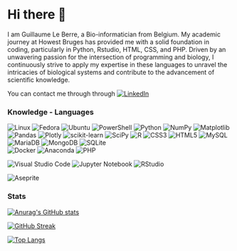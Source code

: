 # Hi there 👋
I am Guillaume Le Berre, a Bio-informatician from Belgium. My academic journey at Howest Bruges has provided me with a solid foundation in coding, particularly in Python, Rstudio, HTML, CSS, and PHP. Driven by an unwavering passion for the intersection of programming and biology, I continuously strive to apply my expertise in these languages to unravel the intricacies of biological systems and contribute to the advancement of scientific knowledge.

You can contact me through through [![LinkedIn](https://img.shields.io/badge/LinkedIn-%230077B5.svg?logo=linkedin&logoColor=white)](https://www.linkedin.com/in/guillaume-le-berre-1aa366207/)

### Knowledge - Languages
![Linux](https://img.shields.io/badge/Linux-FCC624?style=for-the-badge&logo=linux&logoColor=black)
![Fedora](https://img.shields.io/badge/Fedora-294172?style=for-the-badge&logo=fedora&logoColor=white)
![Ubuntu](https://img.shields.io/badge/Ubuntu-E95420?style=for-the-badge&logo=ubuntu&logoColor=white)
![PowerShell](https://img.shields.io/badge/PowerShell-%235391FE.svg?style=for-the-badge&logo=powershell&logoColor=white)
![Python](https://img.shields.io/badge/python-3670A0?style=for-the-badge&logo=python&logoColor=ffdd54) 
![NumPy](https://img.shields.io/badge/numpy-%23013243.svg?style=for-the-badge&logo=numpy&logoColor=white)
![Matplotlib](https://img.shields.io/badge/Matplotlib-%23ffffff.svg?style=for-the-badge&logo=Matplotlib&logoColor=black)
![Pandas](https://img.shields.io/badge/pandas-%23150458.svg?style=for-the-badge&logo=pandas&logoColor=white)
![Plotly](https://img.shields.io/badge/Plotly-%233F4F75.svg?style=for-the-badge&logo=plotly&logoColor=white) 
![scikit-learn](https://img.shields.io/badge/scikit--learn-%23F7931E.svg?style=for-the-badge&logo=scikit-learn&logoColor=white) 
![SciPy](https://img.shields.io/badge/SciPy-%230C55A5.svg?style=for-the-badge&logo=scipy&logoColor=%white) 
![R](https://img.shields.io/badge/r-%23276DC3.svg?style=for-the-badge&logo=r&logoColor=white) 
![CSS3](https://img.shields.io/badge/css3-%231572B6.svg?style=for-the-badge&logo=css3&logoColor=white) 
![HTML5](https://img.shields.io/badge/html5-%23E34F26.svg?style=for-the-badge&logo=html5&logoColor=white)
![MySQL](https://img.shields.io/badge/mysql-%2300f.svg?style=for-the-badge&logo=mysql&logoColor=white)
![MariaDB](https://img.shields.io/badge/MariaDB-003545?style=for-the-badge&logo=mariadb&logoColor=white) 
![MongoDB](https://img.shields.io/badge/MongoDB-%234ea94b.svg?style=for-the-badge&logo=mongodb&logoColor=white) 
![SQLite](https://img.shields.io/badge/sqlite-%2307405e.svg?style=for-the-badge&logo=sqlite&logoColor=white)  
![Docker](https://img.shields.io/badge/docker-%230db7ed.svg?style=for-the-badge&logo=docker&logoColor=white)
![Anaconda](https://img.shields.io/badge/Anaconda-44A833.svg?style=for-the-badge&logo=Anaconda&logoColor=white)
![PHP](https://img.shields.io/badge/php-%23777BB4.svg?style=for-the-badge&logo=php&logoColor=white) 

![Visual Studio Code](https://img.shields.io/badge/Visual%20Studio%20Code-0078d7.svg?style=for-the-badge&logo=visual-studio-code&logoColor=white)
![Jupyter Notebook](https://img.shields.io/badge/jupyter-%23FA0F00.svg?style=for-the-badge&logo=jupyter&logoColor=white)
![RStudio](https://img.shields.io/badge/RStudio-4285F4?style=for-the-badge&logo=rstudio&logoColor=white)

![Aseprite](https://img.shields.io/badge/Aseprite-FFFFFF?style=for-the-badge&logo=Aseprite&logoColor=#7D929E)

### Stats 
[![Anurag's GitHub stats](https://github-readme-stats.vercel.app/api?username=GuillaumeLeBerreBIT&show_icons=true&theme=dark&background=000000)](https://github.com/anuraghazra/github-readme-stats)

[![GitHub Streak](https://streak-stats.demolab.com/?user=GuillaumeLeBerreBIT&theme=dark)](https://git.io/streak-stats)

[![Top Langs](https://github-readme-stats.vercel.app/api/top-langs/?username=GuillaumeLeBerreBIT&langs_count=8&theme=dark&background=000000&layout=compact)](https://github.com/anuraghazra/github-readme-stats)
